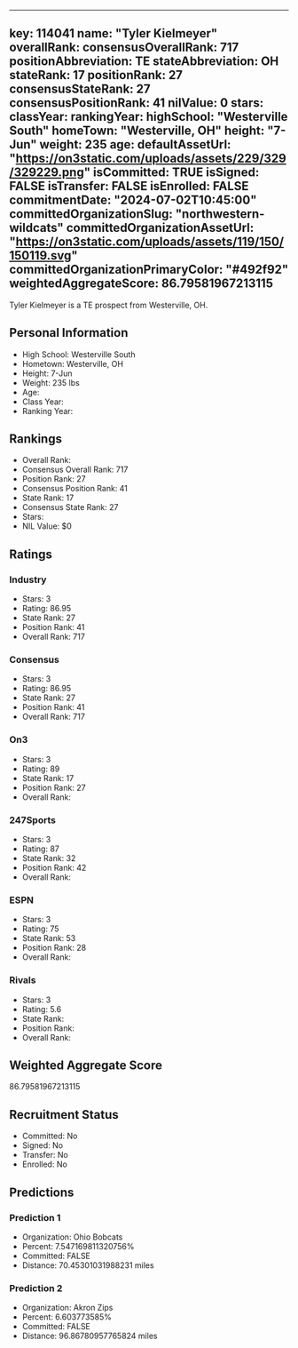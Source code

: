 ---
  key: 114041
  name: "Tyler Kielmeyer"
  overallRank: 
  consensusOverallRank: 717
  positionAbbreviation: TE
  stateAbbreviation: OH
  stateRank: 17
  positionRank: 27
  consensusStateRank: 27
  consensusPositionRank: 41
  nilValue: 0
  stars: 
  classYear: 
  rankingYear: 
  highSchool: "Westerville South"
  homeTown: "Westerville, OH"
  height: "7-Jun"
  weight: 235
  age: 
  defaultAssetUrl: "https://on3static.com/uploads/assets/229/329/329229.png"
  isCommitted: TRUE
  isSigned: FALSE
  isTransfer: FALSE
  isEnrolled: FALSE
  commitmentDate: "2024-07-02T10:45:00"
  committedOrganizationSlug: "northwestern-wildcats"
  committedOrganizationAssetUrl: "https://on3static.com/uploads/assets/119/150/150119.svg"
  committedOrganizationPrimaryColor: "#492f92"
  weightedAggregateScore: 86.79581967213115
  ---
  
  Tyler Kielmeyer is a TE prospect from Westerville, OH.
  
  ## Personal Information
  - High School: Westerville South
  - Hometown: Westerville, OH
  - Height: 7-Jun
  - Weight: 235 lbs
  - Age: 
  - Class Year: 
  - Ranking Year: 
  
  ## Rankings
  - Overall Rank: 
  - Consensus Overall Rank: 717
  - Position Rank: 27
  - Consensus Position Rank: 41
  - State Rank: 17
  - Consensus State Rank: 27
  - Stars: 
  - NIL Value: $0
  
  ## Ratings
  
  ### Industry
  - Stars: 3
  - Rating: 86.95
  - State Rank: 27
  - Position Rank: 41
  - Overall Rank: 717
  
  ### Consensus
  - Stars: 3
  - Rating: 86.95
  - State Rank: 27
  - Position Rank: 41
  - Overall Rank: 717
  
  ### On3
  - Stars: 3
  - Rating: 89
  - State Rank: 17
  - Position Rank: 27
  - Overall Rank: 
  
  ### 247Sports
  - Stars: 3
  - Rating: 87
  - State Rank: 32
  - Position Rank: 42
  - Overall Rank: 
  
  ### ESPN
  - Stars: 3
  - Rating: 75
  - State Rank: 53
  - Position Rank: 28
  - Overall Rank: 
  
  ### Rivals
  - Stars: 3
  - Rating: 5.6
  - State Rank: 
  - Position Rank: 
  - Overall Rank: 
  
  ## Weighted Aggregate Score
  86.79581967213115
  
  ## Recruitment Status
  - Committed: No
  - Signed: No
  - Transfer: No
  - Enrolled: No
  
  
  
  ## Predictions
  
  ### Prediction 1
  - Organization: Ohio Bobcats
  - Percent: 7.547169811320756%
  - Committed: FALSE
  - Distance: 70.45301031988231 miles
  
  ### Prediction 2
  - Organization: Akron Zips
  - Percent: 6.603773585%
  - Committed: FALSE
  - Distance: 96.86780957765824 miles
  